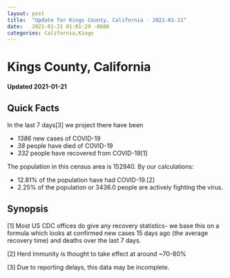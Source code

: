 ```yaml
---
layout: post
title:  "Update for Kings County, California - 2021-01-21"
date:   2021-01-21 01:01:29 -0600
categories: California,Kings
---
```


# Kings County, California
#### Updated 2021-01-21

## Quick Facts

In the last 7 days[3] we project there have been
- *1386* new cases of COVID-19
- *38* people have died of COVID-19
- *332* people have recovered from COVID-19[1]

The population in this census area is 152940. By our calculations:
- 12.81% of the population have had COVID-19.[2]
- 2.25% of the population or 3436.0 people are actively fighting the virus.

## Synopsis




[1] Most US CDC offices do give any recovery statistics- we base this on a formula which looks at confirmed new cases
15 days ago (the average recovery time) and deaths over the last 7 days.

[2] Herd Immunity is thought to take effect at around ~70-80%

[3] Due to reporting delays, this data may be incomplete.
 
    